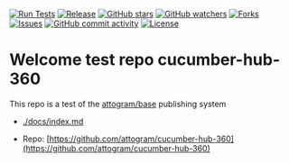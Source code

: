[![Run Tests](https://github.com/attogram/cucumber-hub-360/actions/workflows/ci.yml/badge.svg)](https://github.com/attogram/cucumber-hub-360/actions/workflows/ci.yml)
[![Release](https://img.shields.io/github/v/release/attogram/cucumber-hub-360?style=flat)](https://github.com/attogram/cucumber-hub-360/releases)
[![GitHub stars](https://img.shields.io/github/stars/attogram/cucumber-hub-360?style=flat)](https://github.com/attogram/cucumber-hub-360/stargazers)
[![GitHub watchers](https://img.shields.io/github/watchers/attogram/cucumber-hub-360?style=flat)](https://github.com/attogram/cucumber-hub-360/watchers)
[![Forks](https://img.shields.io/github/forks/attogram/cucumber-hub-360?style=flat)](https://github.com/attogram/cucumber-hub-360/forks)
[![Issues](https://img.shields.io/github/issues/attogram/cucumber-hub-360?style=flat)](https://github.com/attogram/cucumber-hub-360/issues)
[![GitHub commit activity](https://img.shields.io/github/commit-activity/t/attogram/cucumber-hub-360?style=flat)](https://github.com/attogram/cucumber-hub-360/commits/main/)
[![License](https://img.shields.io/github/license/attogram/cucumber-hub-360?style=flat)](./LICENSE)

# Welcome test repo cucumber-hub-360

This repo is a test of the [attogram/base](https://github.com/attogram/base) publishing system

- [./docs/index.md](./docs/index.md)

- Repo: [https://github.com/attogram/cucumber-hub-360](https://github.com/attogram/cucumber-hub-360)

